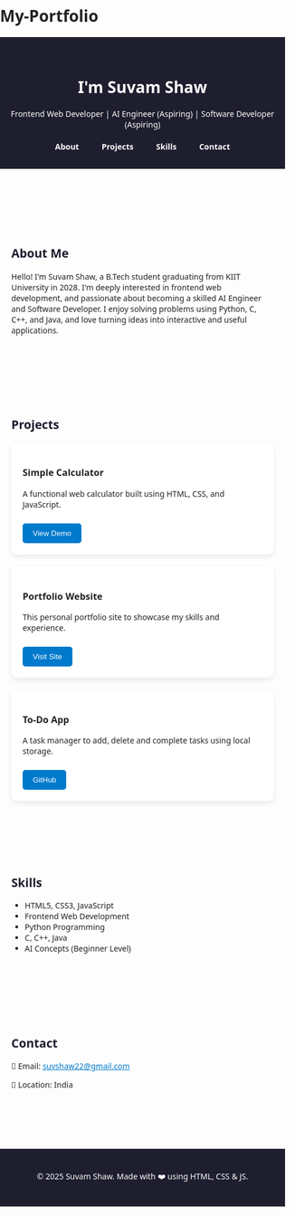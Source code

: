 # My-Portfolio
<!DOCTYPE html>
<html lang="en">
<head>
  <meta charset="UTF-8">
  <meta name="viewport" content="width=device-width, initial-scale=1.0">
  <title>Suvam Shaw | Portfolio</title>
  <style>
    body {
      font-family: 'Segoe UI', sans-serif;
      margin: 0;
      padding: 0;
      background: #fdfdfd;
      color: #222;
    }
    header {
      background: #1e1e2f;
      color: white;
      padding: 30px 0;
      text-align: center;
    }
    nav ul {
      list-style: none;
      display: flex;
      justify-content: center;
      padding: 0;
      margin: 20px 0 0 0;
    }
    nav ul li {
      margin: 0 20px;
    }
    nav ul li a {
      color: white;
      text-decoration: none;
      font-weight: 600;
    }
    section {
      padding: 50px 20px;
      max-width: 1000px;
      margin: auto;
    }
    h2 {
      color: #1e1e2f;
    }
    .projects {
      display: grid;
      grid-template-columns: repeat(auto-fit, minmax(250px, 1fr));
      gap: 20px;
    }
    .project {
      background: #fff;
      padding: 20px;
      border-radius: 10px;
      box-shadow: 0 4px 10px rgba(0, 0, 0, 0.08);
    }
    footer {
      background: #1e1e2f;
      color: white;
      text-align: center;
      padding: 25px 0;
      margin-top: 40px;
    }
    button {
      background-color: #007acc;
      color: white;
      border: none;
      padding: 10px 18px;
      cursor: pointer;
      border-radius: 5px;
      margin-top: 10px;
    }
    a {
      color: #007acc;
    }
  </style>
</head>
<body>
  <header>
    <h1>I'm Suvam Shaw</h1>
    <p>Frontend Web Developer | AI Engineer (Aspiring) | Software Developer (Aspiring)</p>
    <nav>
      <ul>
        <li><a href="#about">About</a></li>
        <li><a href="#projects">Projects</a></li>
        <li><a href="#skills">Skills</a></li>
        <li><a href="#contact">Contact</a></li>
      </ul>
    </nav>
  </header>

  <section id="about">
    <h2>About Me</h2>
    <p>Hello! I'm Suvam Shaw, a B.Tech student graduating from KIIT University in 2028. I'm deeply interested in frontend web development, and passionate about becoming a skilled AI Engineer and Software Developer. I enjoy solving problems using Python, C, C++, and Java, and love turning ideas into interactive and useful applications.</p>
  </section>

  <section id="projects">
    <h2>Projects</h2>
    <div class="projects">
      <div class="project">
        <h3>Simple Calculator</h3>
        <p>A functional web calculator built using HTML, CSS, and JavaScript.</p>
        <button onclick="alert('Demo coming soon!')">View Demo</button>
      </div>
      <div class="project">
        <h3>Portfolio Website</h3>
        <p>This personal portfolio site to showcase my skills and experience.</p>
        <button onclick="alert('You are here!')">Visit Site</button>
      </div>
      <div class="project">
        <h3>To-Do App</h3>
        <p>A task manager to add, delete and complete tasks using local storage.</p>
        <button onclick="alert('GitHub repo coming soon')">GitHub</button>
      </div>
    </div>
  </section>

  <section id="skills">
    <h2>Skills</h2>
    <ul>
      <li>HTML5, CSS3, JavaScript</li>
      <li>Frontend Web Development</li>
      <li>Python Programming</li>
      <li>C, C++, Java</li>
      <li>AI Concepts (Beginner Level)</li>
    </ul>
  </section>

  <section id="contact">
    <h2>Contact</h2>
    <p>📧 Email: <a href="mailto:suvshaw22@gmail.com">suvshaw22@gmail.com</a></p>
    <p>📍 Location: India</p>
  </section>

  <footer>
    <p>&copy; 2025 Suvam Shaw. Made with ❤️ using HTML, CSS & JS.</p>
  </footer>

  <script>
    // Log navigation
    document.querySelectorAll('nav a').forEach(link => {
      link.addEventListener('click', () => {
        console.log('Navigating to section:', link.getAttribute('href'));
      });
    });
  </script>
</body>
</html>
